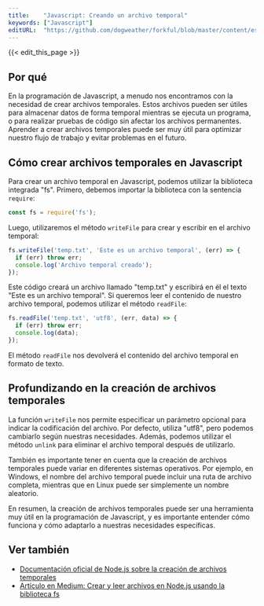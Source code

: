 ```yaml
---
title:    "Javascript: Creando un archivo temporal"
keywords: ["Javascript"]
editURL:  "https://github.com/dogweather/forkful/blob/master/content/es/javascript/creating-a-temporary-file.md"
---
```


{{< edit_this_page >}}

## Por qué
En la programación de Javascript, a menudo nos encontramos con la necesidad de crear archivos temporales. Estos archivos pueden ser útiles para almacenar datos de forma temporal mientras se ejecuta un programa, o para realizar pruebas de código sin afectar los archivos permanentes. Aprender a crear archivos temporales puede ser muy útil para optimizar nuestro flujo de trabajo y evitar problemas en el futuro.

## Cómo crear archivos temporales en Javascript
Para crear un archivo temporal en Javascript, podemos utilizar la biblioteca integrada "fs". Primero, debemos importar la biblioteca con la sentencia `require`:
```Javascript
const fs = require('fs');
```
Luego, utilizaremos el método `writeFile` para crear y escribir en el archivo temporal:
```Javascript
fs.writeFile('temp.txt', 'Este es un archivo temporal', (err) => {
  if (err) throw err;
  console.log('Archivo temporal creado');
});
```
Este código creará un archivo llamado "temp.txt" y escribirá en él el texto "Este es un archivo temporal". Si queremos leer el contenido de nuestro archivo temporal, podemos utilizar el método `readFile`:
```Javascript
fs.readFile('temp.txt', 'utf8', (err, data) => {
  if (err) throw err;
  console.log(data);
});
```
El método `readFile` nos devolverá el contenido del archivo temporal en formato de texto.

## Profundizando en la creación de archivos temporales
La función `writeFile` nos permite especificar un parámetro opcional para indicar la codificación del archivo. Por defecto, utiliza "utf8", pero podemos cambiarlo según nuestras necesidades. Además, podemos utilizar el método `unlink` para eliminar el archivo temporal después de utilizarlo.

También es importante tener en cuenta que la creación de archivos temporales puede variar en diferentes sistemas operativos. Por ejemplo, en Windows, el nombre del archivo temporal puede incluir una ruta de archivo completa, mientras que en Linux puede ser simplemente un nombre aleatorio.

En resumen, la creación de archivos temporales puede ser una herramienta muy útil en la programación de Javascript, y es importante entender cómo funciona y cómo adaptarlo a nuestras necesidades específicas.

## Ver también
- [Documentación oficial de Node.js sobre la creación de archivos temporales](https://nodejs.org/api/fs.html#fs_fs_writefile_file_data_options_callback)
- [Artículo en Medium: Crear y leer archivos en Node.js usando la biblioteca fs](https://medium.com/swlh/creating-and-reading-files-in-node-js-using-the-fs-module-592a4b7a7e1#.pinu9ycnu)
